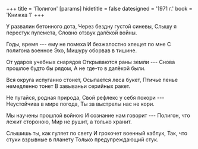 +++
title = 'Полигон'
[params]
  hidetitle = false
  datesigned = '1971 г.'
  book = 'Книжка 1'
+++
<!-- Полигон -->

У развалин бетонного дота,
Через бездну густой синевы,
Слышу я перестук пулемета,
Словно отзвук далёкой войны.

Годы, время --- ему не помеха
И безжалостно хлещет по мне
С полигона военное Эхо,
Мишуру оборвав в тишине.

От ударов учебных снарядов
Открываются раны земли ---
Снова прошлое будто бы рядом,
А не где-то в далёкой были.

Вся округа испуганно стонет,
Осыпается леса букет,
Птичье пенье немедленно тонет
В завываньи серийных ракет.

Не пугайся, родная природа,
Свой рефлекс у себя покори ---
Неустойчива в мире погода,
Ты за выстрелы нас не кори.

Мы научены прошлой войною
И сознание нам говорит ---
Полигон, что лежит стороною,
Мир не рушит, а только хранит.

Слышишь ты, как гуляет по свету
И грохочет военный каблук,
Так, что стуки взрывные в планету
Только предупреждающий стук.

<!-- 1971г. -->
<!-- Книжка 1 -->
